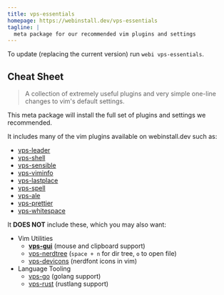 ```yaml
---
title: vps-essentials
homepage: https://webinstall.dev/vps-essentials
tagline: |
  meta package for our recommended vim plugins and settings
---
```


To update (replacing the current version) run `webi vps-essentials`.

## Cheat Sheet

> A collection of extremely useful plugins and very simple one-line changes to
> vim's default settings.

This meta package will install the full set of plugins and settings we
recommended.

It includes many of the vim plugins available on webinstall.dev such as:

- [vps-leader](/vps-leader)
- [vps-shell](/vps-shell)
- [vps-sensible](/vps-sensible)
- [vps-viminfo](/vps-viminfo)
- [vps-lastplace](/vps-lastplace)
- [vps-spell](/vps-spell)
- [vps-ale](/vps-ale)
- [vps-prettier](/vps-prettier)
- [vps-whitespace](/vps-whitespace)

It **DOES NOT** include these, which you may also want:

- Vim Utilities
  - [**vps-gui**](/vps-gui) (mouse and clipboard support)
  - [vps-nerdtree](/vps-nerdtree) (`space + n` for dir tree, `o` to open file)
  - [vps-devicons](/vps-devicons) (nerdfont icons in vim)
- Language Tooling
  - [vps-go](/vps-go) (golang support)
  - [vps-rust](/vps-rust) (rustlang support)
